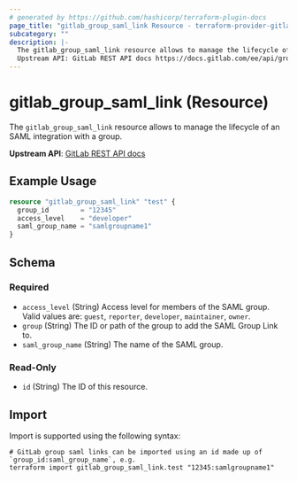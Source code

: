 ```yaml
---
# generated by https://github.com/hashicorp/terraform-plugin-docs
page_title: "gitlab_group_saml_link Resource - terraform-provider-gitlab"
subcategory: ""
description: |-
  The gitlab_group_saml_link resource allows to manage the lifecycle of an SAML integration with a group.
  Upstream API: GitLab REST API docs https://docs.gitlab.com/ee/api/groups.html#saml-group-links
---
```


# gitlab_group_saml_link (Resource)

The `gitlab_group_saml_link` resource allows to manage the lifecycle of an SAML integration with a group.

**Upstream API**: [GitLab REST API docs](https://docs.gitlab.com/ee/api/groups.html#saml-group-links)

## Example Usage

```terraform
resource "gitlab_group_saml_link" "test" {
  group_id        = "12345"
  access_level    = "developer"
  saml_group_name = "samlgroupname1"
}
```

<!-- schema generated by tfplugindocs -->
## Schema

### Required

- `access_level` (String) Access level for members of the SAML group. Valid values are: `guest`, `reporter`, `developer`, `maintainer`, `owner`.
- `group` (String) The ID or path of the group to add the SAML Group Link to.
- `saml_group_name` (String) The name of the SAML group.

### Read-Only

- `id` (String) The ID of this resource.

## Import

Import is supported using the following syntax:

```shell
# GitLab group saml links can be imported using an id made up of `group_id:saml_group_name`, e.g.
terraform import gitlab_group_saml_link.test "12345:samlgroupname1"
```
